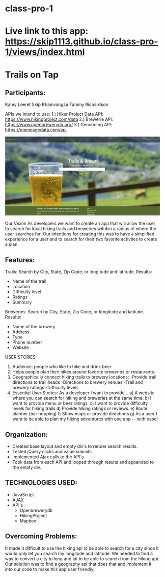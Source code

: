 # class-pro-1
# Live link to this app: https://skip1113.github.io/class-pro-1/views/index.html
# Trails on Tap

## Participants:
Kamy Leeret
Skip Khamvongsa
Tammy Richardson

APIs we intend to use:
1.) Hiker Project Data API: https://www.hikingproject.com/data
2.) Brewerie API: https://www.openbrewerydb.org/
3.) Geocoding API: https://opencagedata.com/api

![](/assets/images/homepage.png)

Our Vision
As developers we want to create an app that will allow the user to search for local hiking trails and breweries withhin a radius of where the user searches for. Our intentions for creating this was to have a simplified experience for a user and to search for their two favorite activites to create a plan.

## Features:
Trails:
Search by City, State, Zip Code, or longitude and latitude.
Results:
* Name of the trail
* Location
* Difficulty level
* Ratings
* Summary


Breweries:
Search by City, State, Zip Code, or longitude and latitude.
Results:
* Name of the brewery
* Address
* Type
* Phone number
* Website


USER STORIES:

1) Audience: people who like to hike and drink beer
2) Helps people plan their hikes around favorite breweries or restaurants.
3) Geographically connect hiking trails to brewery locations:
    -Provide trail directions to trail heads
    -Directions to brewery venues
    -Trail and brewery ratings
    -Difficulty levels
4) Essential User Stories:  As a developer I want to provide...
    a) A website where you can search for hiking and breweries at the same time.
    b) I want to provide menu or beer ratings.
    c) I want to provide difficulty levels for hiking trails
    d) Provide hiking ratings or reviews.
    e) Route planner (bar hopping)
    f) Show maps or provide directions
    g) As a user I want to be able to plan my hiking adventures with one app -- with ease!

## Organization:
* Created base layout and empty div's to render search results.
* Tested jQuery clicks and value submits.
* Implemented Ajax calls to the API's.
* Took data from each API and looped through results and appended to the empty div.

## TECHNOLOGIES USED:
* JavaScript
* AJAX
* API's
    * Openbrewerydb
    * HikingProject
    * Mapbox

## Overcoming Problems:
It made it difficult to use the hiking api to be able to search for a city since it would only let you search my longitude and latitude. We needed to find a way to convert a city to long and lat to be able to search from the hiking api. Our solution was to find a geography api that does that and implement it into our code to make this app user friendly.
